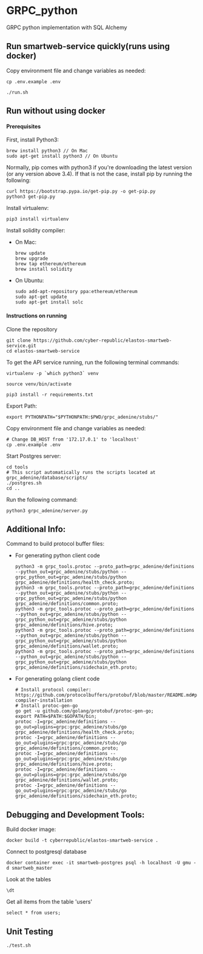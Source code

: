 # GRPC_python
GRPC python implementation with SQL Alchemy

## Run smartweb-service quickly(runs using docker)
Copy environment file and change variables as needed:
``` 
cp .env.example .env
```
``` 
./run.sh
```

## Run without using docker
#### Prerequisites

First, install Python3:

```
brew install python3 // On Mac
sudo apt-get install python3 // On Ubuntu
```

Normally, pip comes with python3 if you're downloading the latest version (or any version above 3.4). If that is not the case, install pip by running the following:

```
curl https://bootstrap.pypa.io/get-pip.py -o get-pip.py
python3 get-pip.py
```

Install virtualenv:
```
pip3 install virtualenv
```

Install solidity compiler:
- On Mac:
    ```
    brew update
    brew upgrade
    brew tap ethereum/ethereum
    brew install solidity
    ```
- On Ubuntu:
    ``` 
    sudo add-apt-repository ppa:ethereum/ethereum
    sudo apt-get update
    sudo apt-get install solc
    ```

#### Instructions on running
Clone the repository
```
git clone https://github.com/cyber-republic/elastos-smartweb-service.git
cd elastos-smartweb-service
```

To get the API service running, run the following terminal commands:
```
virtualenv -p `which python3` venv
```
```
source venv/bin/activate
```
```
pip3 install -r requirements.txt
```

Export Path:
```
export PYTHONPATH="$PYTHONPATH:$PWD/grpc_adenine/stubs/"
```

Copy environment file and change variables as needed:
``` 
# Change DB_HOST from '172.17.0.1' to 'localhost'
cp .env.example .env
```

Start Postgres server:
```
cd tools
# This script automatically runs the scripts located at grpc_adenine/database/scripts/
./postgres.sh
cd ..
```

Run the following command:
```
python3 grpc_adenine/server.py
```

## Additional Info:
Command to build protocol buffer files:
- For generating python client code
    ```
    python3 -m grpc_tools.protoc --proto_path=grpc_adenine/definitions --python_out=grpc_adenine/stubs/python --grpc_python_out=grpc_adenine/stubs/python grpc_adenine/definitions/health_check.proto;
    python3 -m grpc_tools.protoc --proto_path=grpc_adenine/definitions --python_out=grpc_adenine/stubs/python --grpc_python_out=grpc_adenine/stubs/python grpc_adenine/definitions/common.proto;
    python3 -m grpc_tools.protoc --proto_path=grpc_adenine/definitions --python_out=grpc_adenine/stubs/python --grpc_python_out=grpc_adenine/stubs/python grpc_adenine/definitions/hive.proto;
    python3 -m grpc_tools.protoc --proto_path=grpc_adenine/definitions --python_out=grpc_adenine/stubs/python --grpc_python_out=grpc_adenine/stubs/python grpc_adenine/definitions/wallet.proto;
    python3 -m grpc_tools.protoc --proto_path=grpc_adenine/definitions --python_out=grpc_adenine/stubs/python --grpc_python_out=grpc_adenine/stubs/python grpc_adenine/definitions/sidechain_eth.proto;
    ```
- For generating golang client code
    ```
    # Install protocol compiler: https://github.com/protocolbuffers/protobuf/blob/master/README.md#protocol-compiler-installation
    # Install protoc-gen-go
    go get -u github.com/golang/protobuf/protoc-gen-go;
    export PATH=$PATH:$GOPATH/bin;
    protoc -I=grpc_adenine/definitions --go_out=plugins=grpc:grpc_adenine/stubs/go grpc_adenine/definitions/health_check.proto;
    protoc -I=grpc_adenine/definitions --go_out=plugins=grpc:grpc_adenine/stubs/go grpc_adenine/definitions/common.proto;
    protoc -I=grpc_adenine/definitions --go_out=plugins=grpc:grpc_adenine/stubs/go grpc_adenine/definitions/hive.proto;
    protoc -I=grpc_adenine/definitions --go_out=plugins=grpc:grpc_adenine/stubs/go grpc_adenine/definitions/wallet.proto;
    protoc -I=grpc_adenine/definitions --go_out=plugins=grpc:grpc_adenine/stubs/go grpc_adenine/definitions/sidechain_eth.proto;
    ```

## Debugging and Development Tools:
Build docker image:
```
docker build -t cyberrepublic/elastos-smartweb-service .
```
Connect to postgresql database
```
docker container exec -it smartweb-postgres psql -h localhost -U gmu -d smartweb_master
```
Look at the tables
```
\dt 
```
Get all items from the table 'users'
``` 
select * from users;
```

## Unit Testing

``` 
./test.sh
```